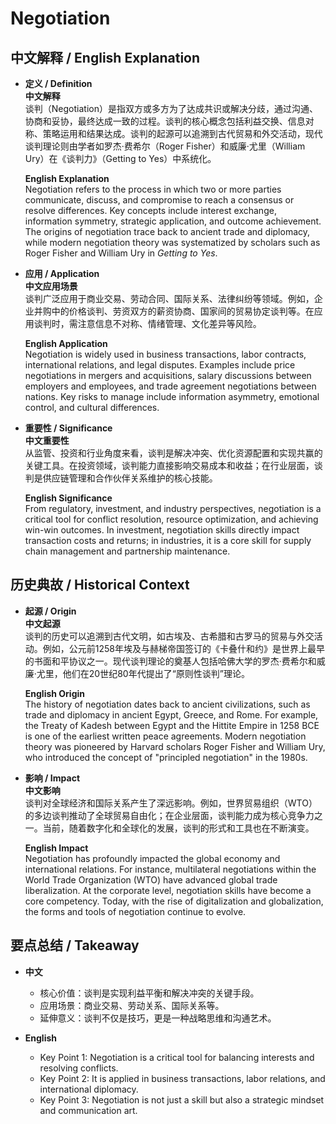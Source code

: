 # Negotiation

## 中文解释 / English Explanation

* **定义 / Definition**  
  **中文解释**  
  谈判（Negotiation）是指双方或多方为了达成共识或解决分歧，通过沟通、协商和妥协，最终达成一致的过程。谈判的核心概念包括利益交换、信息对称、策略运用和结果达成。谈判的起源可以追溯到古代贸易和外交活动，现代谈判理论则由学者如罗杰·费希尔（Roger Fisher）和威廉·尤里（William Ury）在《谈判力》（Getting to Yes）中系统化。  

  **English Explanation**  
  Negotiation refers to the process in which two or more parties communicate, discuss, and compromise to reach a consensus or resolve differences. Key concepts include interest exchange, information symmetry, strategic application, and outcome achievement. The origins of negotiation trace back to ancient trade and diplomacy, while modern negotiation theory was systematized by scholars such as Roger Fisher and William Ury in *Getting to Yes*.

* **应用 / Application**  
  **中文应用场景**  
  谈判广泛应用于商业交易、劳动合同、国际关系、法律纠纷等领域。例如，企业并购中的价格谈判、劳资双方的薪资协商、国家间的贸易协定谈判等。在应用谈判时，需注意信息不对称、情绪管理、文化差异等风险。  

  **English Application**  
  Negotiation is widely used in business transactions, labor contracts, international relations, and legal disputes. Examples include price negotiations in mergers and acquisitions, salary discussions between employers and employees, and trade agreement negotiations between nations. Key risks to manage include information asymmetry, emotional control, and cultural differences.

* **重要性 / Significance**  
  **中文重要性**  
  从监管、投资和行业角度来看，谈判是解决冲突、优化资源配置和实现共赢的关键工具。在投资领域，谈判能力直接影响交易成本和收益；在行业层面，谈判是供应链管理和合作伙伴关系维护的核心技能。  

  **English Significance**  
  From regulatory, investment, and industry perspectives, negotiation is a critical tool for conflict resolution, resource optimization, and achieving win-win outcomes. In investment, negotiation skills directly impact transaction costs and returns; in industries, it is a core skill for supply chain management and partnership maintenance.

## 历史典故 / Historical Context

* **起源 / Origin**  
  **中文起源**  
  谈判的历史可以追溯到古代文明，如古埃及、古希腊和古罗马的贸易与外交活动。例如，公元前1258年埃及与赫梯帝国签订的《卡叠什和约》是世界上最早的书面和平协议之一。现代谈判理论的奠基人包括哈佛大学的罗杰·费希尔和威廉·尤里，他们在20世纪80年代提出了“原则性谈判”理论。  

  **English Origin**  
  The history of negotiation dates back to ancient civilizations, such as trade and diplomacy in ancient Egypt, Greece, and Rome. For example, the Treaty of Kadesh between Egypt and the Hittite Empire in 1258 BCE is one of the earliest written peace agreements. Modern negotiation theory was pioneered by Harvard scholars Roger Fisher and William Ury, who introduced the concept of "principled negotiation" in the 1980s.

* **影响 / Impact**  
  **中文影响**  
  谈判对全球经济和国际关系产生了深远影响。例如，世界贸易组织（WTO）的多边谈判推动了全球贸易自由化；在企业层面，谈判能力成为核心竞争力之一。当前，随着数字化和全球化的发展，谈判的形式和工具也在不断演变。  

  **English Impact**  
  Negotiation has profoundly impacted the global economy and international relations. For instance, multilateral negotiations within the World Trade Organization (WTO) have advanced global trade liberalization. At the corporate level, negotiation skills have become a core competency. Today, with the rise of digitalization and globalization, the forms and tools of negotiation continue to evolve.

## 要点总结 / Takeaway

* **中文**  
  - 核心价值：谈判是实现利益平衡和解决冲突的关键手段。  
  - 应用场景：商业交易、劳动关系、国际关系等。  
  - 延伸意义：谈判不仅是技巧，更是一种战略思维和沟通艺术。  

* **English**  
  - Key Point 1: Negotiation is a critical tool for balancing interests and resolving conflicts.  
  - Key Point 2: It is applied in business transactions, labor relations, and international diplomacy.  
  - Key Point 3: Negotiation is not just a skill but also a strategic mindset and communication art.